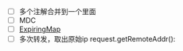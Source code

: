 
- [ ] 多个注解合并到一个里面
- [ ] MDC
- [ ] [ExpiringMap](https://www.freesion.com/article/91641372078/)
- [ ] 多次转发，取出原始ip request.getRemoteAddr():
